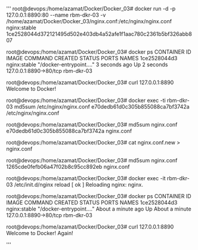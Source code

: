 '''
root@devops:/home/azamat/Docker/Docker_03# docker run -d -p 127.0.0.1:8890:80 --name rbm-dkr-03 -v /home/azamat/Docker/Docker_03/nginx.conf:/etc/nginx/nginx.conf nginx:stable
1ce2528044d372121495d502e403db4a52afe1f1aac780c2361b5bf326abb807

root@devops:/home/azamat/Docker/Docker_03# docker ps
CONTAINER ID   IMAGE          COMMAND                  CREATED         STATUS         PORTS                    NAMES
1ce2528044d3   nginx:stable   "/docker-entrypoint.…"   3 seconds ago   Up 2 seconds   127.0.0.1:8890->80/tcp   rbm-dkr-03


root@devops:/home/azamat/Docker/Docker_03# curl 127.0.0.1:8890
Welcome to Docker!


root@devops:/home/azamat/Docker/Docker_03# docker exec -ti rbm-dkr-03 md5sum /etc/nginx/nginx.conf
e70dedb61d0c305b855088ca7bf3742a  /etc/nginx/nginx.conf

root@devops:/home/azamat/Docker/Docker_03# md5sum nginx.conf
e70dedb61d0c305b855088ca7bf3742a  nginx.conf

root@devops:/home/azamat/Docker/Docker_03# cat nginx.conf.new > nginx.conf

root@devops:/home/azamat/Docker/Docker_03# md5sum nginx.conf
1265cde0fefb06a47f02b8c95cc892eb  nginx.conf

root@devops:/home/azamat/Docker/Docker_03# docker exec -it rbm-dkr-03 /etc/init.d/nginx reload
[ ok ] Reloading nginx: nginx.

root@devops:/home/azamat/Docker/Docker_03# docker ps
CONTAINER ID   IMAGE          COMMAND                  CREATED              STATUS              PORTS                    NAMES
1ce2528044d3   nginx:stable   "/docker-entrypoint.…"   About a minute ago   Up About a minute   127.0.0.1:8890->80/tcp   rbm-dkr-03

root@devops:/home/azamat/Docker/Docker_03# curl 127.0.0.1:8890
Welcome to Docker! Again!

'''

